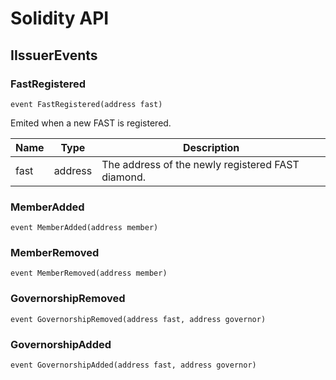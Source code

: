 # Solidity API

## IIssuerEvents

### FastRegistered

```solidity
event FastRegistered(address fast)
```

Emited when a new FAST is registered.

| Name | Type | Description |
| ---- | ---- | ----------- |
| fast | address | The address of the newly registered FAST diamond. |

### MemberAdded

```solidity
event MemberAdded(address member)
```

### MemberRemoved

```solidity
event MemberRemoved(address member)
```

### GovernorshipRemoved

```solidity
event GovernorshipRemoved(address fast, address governor)
```

### GovernorshipAdded

```solidity
event GovernorshipAdded(address fast, address governor)
```

